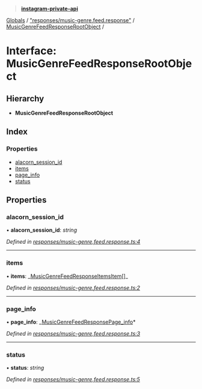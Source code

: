 > **[instagram-private-api](../README.md)**

[Globals](../README.md) / ["responses/music-genre.feed.response"](../modules/_responses_music_genre_feed_response_.md) / [MusicGenreFeedResponseRootObject](_responses_music_genre_feed_response_.musicgenrefeedresponserootobject.md) /

# Interface: MusicGenreFeedResponseRootObject

## Hierarchy

- **MusicGenreFeedResponseRootObject**

## Index

### Properties

- [alacorn_session_id](_responses_music_genre_feed_response_.musicgenrefeedresponserootobject.md#alacorn_session_id)
- [items](_responses_music_genre_feed_response_.musicgenrefeedresponserootobject.md#items)
- [page_info](_responses_music_genre_feed_response_.musicgenrefeedresponserootobject.md#page_info)
- [status](_responses_music_genre_feed_response_.musicgenrefeedresponserootobject.md#status)

## Properties

### alacorn_session_id

• **alacorn_session_id**: _string_

_Defined in [responses/music-genre.feed.response.ts:4](https://github.com/realinstadude/instagram-private-api/blob/4ae8fec/src/responses/music-genre.feed.response.ts#L4)_

---

### items

• **items**: _[MusicGenreFeedResponseItemsItem](\_responses_music_genre_feed_response_.musicgenrefeedresponseitemsitem.md)[]\_

_Defined in [responses/music-genre.feed.response.ts:2](https://github.com/realinstadude/instagram-private-api/blob/4ae8fec/src/responses/music-genre.feed.response.ts#L2)_

---

### page_info

• **page_info**: _[MusicGenreFeedResponsePage_info](\_responses_music_genre_feed_response_.musicgenrefeedresponsepage*info.md)*

_Defined in [responses/music-genre.feed.response.ts:3](https://github.com/realinstadude/instagram-private-api/blob/4ae8fec/src/responses/music-genre.feed.response.ts#L3)_

---

### status

• **status**: _string_

_Defined in [responses/music-genre.feed.response.ts:5](https://github.com/realinstadude/instagram-private-api/blob/4ae8fec/src/responses/music-genre.feed.response.ts#L5)_
